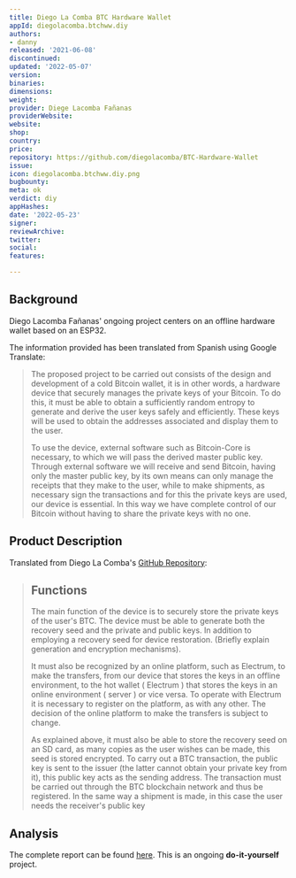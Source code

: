 ```yaml
---
title: Diego La Comba BTC Hardware Wallet
appId: diegolacomba.btchww.diy
authors:
- danny
released: '2021-06-08'
discontinued: 
updated: '2022-05-07'
version: 
binaries: 
dimensions: 
weight: 
provider: Diege Lacomba Fañanas
providerWebsite: 
website: 
shop: 
country: 
price: 
repository: https://github.com/diegolacomba/BTC-Hardware-Wallet
issue: 
icon: diegolacomba.btchww.diy.png
bugbounty: 
meta: ok
verdict: diy
appHashes: 
date: '2022-05-23'
signer: 
reviewArchive: 
twitter: 
social: 
features: 

---
```


## Background 

Diego Lacomba Fañanas' ongoing project centers on an offline hardware wallet based on an ESP32. 

The information provided has been translated from Spanish using Google Translate:

> The proposed project to be carried out consists of the design and development of a cold Bitcoin wallet, it is in other words, a hardware device that securely manages the private keys of your Bitcoin. To do this, it must be able to obtain a sufficiently random entropy to generate and derive the user keys safely and efficiently. These keys will be used to obtain the addresses associated and display them to the user. 
>
> To use the device, external software such as Bitcoin-Core is necessary, to which we will pass the derived master public key. Through external software we will receive and send Bitcoin, having only the master public key, by its own means can only manage the receipts that they make to the user, while to make shipments, as necessary sign the transactions and for this the private keys are used, our device is essential. In this way we have complete control of our Bitcoin without having to share the private keys with no one.

## Product Description 

Translated from Diego La Comba's [GitHub Repository](https://github.com/diegolacomba/BTC-Hardware-Wallet): 

> ## Functions
> The main function of the device is to securely store the private keys of the user's BTC. The device must be able to generate both the recovery seed and the private and public keys. In addition to employing a recovery seed for device restoration. (Briefly explain generation and encryption mechanisms).
>
> It must also be recognized by an online platform, such as Electrum, to make the transfers, from our device that stores the keys in an offline environment, to the hot wallet ( Electrum ) that stores the keys in an online environment ( server ) or vice versa. To operate with Electrum it is necessary to register on the platform, as with any other. The decision of the online platform to make the transfers is subject to change.
>
> As explained above, it must also be able to store the recovery seed on an SD card, as many copies as the user wishes can be made, this seed is stored encrypted. To carry out a BTC transaction, the public key is sent to the issuer (the latter cannot obtain your private key from it), this public key acts as the sending address. The transaction must be carried out through the BTC blockchain network and thus be registered. In the same way a shipment is made, in this case the user needs the receiver's public key 

## Analysis 

The complete report can be found [here](https://github.com/diegolacomba/BTC-Hardware-Wallet/blob/master/Report.pdf). This is an ongoing **do-it-yourself** project. 
